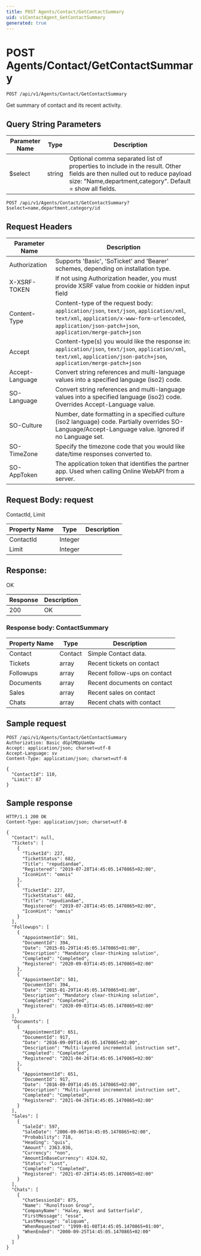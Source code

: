 ```yaml
---
title: POST Agents/Contact/GetContactSummary
uid: v1ContactAgent_GetContactSummary
generated: true
---
```


# POST Agents/Contact/GetContactSummary

```http
POST /api/v1/Agents/Contact/GetContactSummary
```

Get summary of contact and its recent activity.







## Query String Parameters

| Parameter Name | Type |  Description |
|----------------|------|--------------|
| $select | string |  Optional comma separated list of properties to include in the result. Other fields are then nulled out to reduce payload size: "Name,department,category". Default = show all fields. |

```http
POST /api/v1/Agents/Contact/GetContactSummary?$select=name,department,category/id
```


## Request Headers

| Parameter Name | Description |
|----------------|-------------|
| Authorization  | Supports 'Basic', 'SoTicket' and 'Bearer' schemes, depending on installation type. |
| X-XSRF-TOKEN   | If not using Authorization header, you must provide XSRF value from cookie or hidden input field |
| Content-Type | Content-type of the request body: `application/json`, `text/json`, `application/xml`, `text/xml`, `application/x-www-form-urlencoded`, `application/json-patch+json`, `application/merge-patch+json` |
| Accept         | Content-type(s) you would like the response in: `application/json`, `text/json`, `application/xml`, `text/xml`, `application/json-patch+json`, `application/merge-patch+json` |
| Accept-Language | Convert string references and multi-language values into a specified language (iso2) code. |
| SO-Language | Convert string references and multi-language values into a specified language (iso2) code. Overrides Accept-Language value. |
| SO-Culture | Number, date formatting in a specified culture (iso2 language) code. Partially overrides SO-Language/Accept-Language value. Ignored if no Language set. |
| SO-TimeZone | Specify the timezone code that you would like date/time responses converted to. |
| SO-AppToken | The application token that identifies the partner app. Used when calling Online WebAPI from a server. |

## Request Body: request 

ContactId, Limit 

| Property Name | Type |  Description |
|----------------|------|--------------|
| ContactId | Integer |  |
| Limit | Integer |  |

## Response:

OK

| Response | Description |
|----------------|-------------|
| 200 | OK |

### Response body: ContactSummary

| Property Name | Type |  Description |
|----------------|------|--------------|
| Contact | Contact | Simple Contact data. |
| Tickets | array | Recent tickets on contact |
| Followups | array | Recent follow-ups on contact |
| Documents | array | Recent documents on contact |
| Sales | array | Recent sales on contact |
| Chats | array | Recent chats with contact |

## Sample request

```http!
POST /api/v1/Agents/Contact/GetContactSummary
Authorization: Basic dGplMDpUamUw
Accept: application/json; charset=utf-8
Accept-Language: sv
Content-Type: application/json; charset=utf-8

{
  "ContactId": 110,
  "Limit": 87
}
```

## Sample response

```http_
HTTP/1.1 200 OK
Content-Type: application/json; charset=utf-8

{
  "Contact": null,
  "Tickets": [
    {
      "TicketId": 227,
      "TicketStatus": 682,
      "Title": "repudiandae",
      "Registered": "2019-07-28T14:45:05.1470865+02:00",
      "IconHint": "omnis"
    },
    {
      "TicketId": 227,
      "TicketStatus": 682,
      "Title": "repudiandae",
      "Registered": "2019-07-28T14:45:05.1470865+02:00",
      "IconHint": "omnis"
    }
  ],
  "Followups": [
    {
      "AppointmentId": 501,
      "DocumentId": 394,
      "Date": "2015-01-29T14:45:05.1470865+01:00",
      "Description": "Mandatory clear-thinking solution",
      "Completed": "Completed",
      "Registered": "2020-09-03T14:45:05.1470865+02:00"
    },
    {
      "AppointmentId": 501,
      "DocumentId": 394,
      "Date": "2015-01-29T14:45:05.1470865+01:00",
      "Description": "Mandatory clear-thinking solution",
      "Completed": "Completed",
      "Registered": "2020-09-03T14:45:05.1470865+02:00"
    }
  ],
  "Documents": [
    {
      "AppointmentId": 651,
      "DocumentId": 917,
      "Date": "2016-09-09T14:45:05.1470865+02:00",
      "Description": "Multi-layered incremental instruction set",
      "Completed": "Completed",
      "Registered": "2021-04-26T14:45:05.1470865+02:00"
    },
    {
      "AppointmentId": 651,
      "DocumentId": 917,
      "Date": "2016-09-09T14:45:05.1470865+02:00",
      "Description": "Multi-layered incremental instruction set",
      "Completed": "Completed",
      "Registered": "2021-04-26T14:45:05.1470865+02:00"
    }
  ],
  "Sales": [
    {
      "SaleId": 597,
      "SaleDate": "2006-09-06T14:45:05.1470865+02:00",
      "Probability": 718,
      "Heading": "quis",
      "Amount": 2363.036,
      "Currency": "non",
      "AmountInBaseCurrency": 4324.92,
      "Status": "Lost",
      "Completed": "Completed",
      "Registered": "2021-07-28T14:45:05.1470865+02:00"
    }
  ],
  "Chats": [
    {
      "ChatSessionId": 875,
      "Name": "Runolfsson Group",
      "CompanyName": "Haley, West and Satterfield",
      "FirstMessage": "esse",
      "LastMessage": "aliquam",
      "WhenRequested": "1999-01-08T14:45:05.1470865+01:00",
      "WhenEnded": "2000-09-25T14:45:05.1470865+02:00"
    }
  ]
}
```